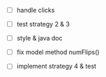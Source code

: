 - [ ] handle clicks 
- [ ] test strategy 2 & 3
- [ ] style & java doc
- [ ] fix model method numFlips()
- [ ] implement strategy 4 & test



